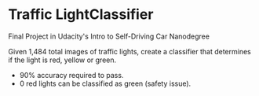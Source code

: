 # Traffic LightClassifier
Final Project in Udacity's Intro to Self-Driving Car Nanodegree

Given 1,484 total images of traffic lights, create a classifier that determines if the light is red, yellow or green.

- 90% accuracy required to pass.
- 0 red lights can be classified as green (safety issue).
